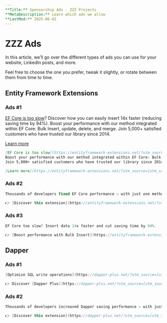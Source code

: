 ```yaml
---
**Title:** Sponsorship Ads - ZZZ Projects
**MetaDescription:** Learn which ads we allow
**LastMod:** 2025-06-02
---
```


# ZZZ Ads

In this article, we’ll go over the different types of ads you can use for your website, LinkedIn posts, and more.

Feel free to choose the one you prefer, tweak it slightly, or rotate between them from time to time.

## Entity Framework Extensions

### Ads #1

[EF Core is too slow](https://entityframework-extensions.net/?utm_source=[utm_source]&utm_medium=[utm_medium]&utm_campaign=[utm_campaign])? Discover how you can easily insert 14x faster (reducing saving time by 94%).
Boost your performance with our method integrated within EF Core: Bulk Insert, update, delete, and merge.
Join 5,000+ satisfied customers who have trusted our library since 2014.

[Learn more](https://entityframework-extensions.net/?utm_source=[utm_source]&utm_medium=[utm_medium]&utm_campaign=[utm_campaign])

```markdown
[EF Core is too slow](https://entityframework-extensions.net/?utm_source=[utm_source]&utm_medium=[utm_medium]&utm_campaign=[utm_campaign])? Discover how you can easily insert 14x faster (reducing saving time by 94%).
Boost your performance with our method integrated within EF Core: Bulk Insert, update, delete, and merge.
Join 5,000+ satisfied customers who have trusted our library since 2014.

[Learn more](https://entityframework-extensions.net/?utm_source=[utm_source]&utm_medium=[utm_medium]&utm_campaign=[utm_campaign])
```

### Ads #2

```csharp
Thousands of developers fixed EF Core performance — with just one method.

👉 [Discover this extension](https://entityframework-extensions.net/?utm_source=[utm_source]&utm_medium=[utm_medium]&utm_campaign=[utm_campaign])
```

### Ads #3

```csharp
EF Core too slow? Insert data 14x faster and cut saving time by 94%.

👉 [Boost performance with Bulk Insert](https://entityframework-extensions.net/bulk-insert?utm_source=[utm_source]&utm_medium=[utm_medium]&utm_campaign=[utm_campaign])
```

## Dapper

### Ads #1


```csharp
[Optimize SQL write operations](https://dapper-plus.net/?utm_source=[utm_source]&utm_medium=[utm_medium]&utm_campaign=[utm_campaign]) for speed, scale, and minimal server load. Insert and update your data up to 75x faster — and reduce save time by 99% compared to Dapper.

👉 Discover [Dapper Plus](https://dapper-plus.net/?utm_source=[utm_source]&utm_medium=[utm_medium]&utm_campaign=[utm_campaign]) — Bulk Insert, Update, Delete & Merge.
```

### Ads #2


```csharp
Thousands of developers increased Dapper saving performance — with just one method.

👉 [Discover this extension](https://dapper-plus.net/?utm_source=[utm_source]&utm_medium=[utm_medium]&utm_campaign=[utm_campaign])
```